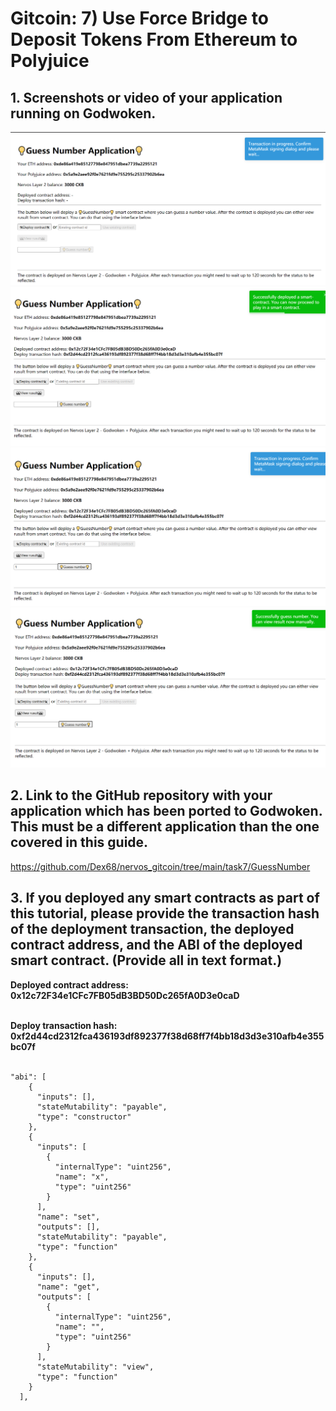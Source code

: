 # Gitcoin: 7) Use Force Bridge to Deposit Tokens From Ethereum to Polyjuice

## 1. Screenshots or video of your application running on Godwoken.


![](1.png)
![](2.png)
![](3.png)
![](4.png)

## 2. Link to the GitHub repository with your application which has been ported to Godwoken. This must be a different application than the one covered in this guide.

https://github.com/Dex68/nervos_gitcoin/tree/main/task7/GuessNumber
   

## 3. If you deployed any smart contracts as part of this tutorial, please provide the transaction hash of the deployment transaction, the deployed contract address, and the ABI of the deployed smart contract. (Provide all in text format.)

<b>Deployed contract address: 0x12c72F34e1CFc7FB05dB3BD50Dc265fA0D3e0caD
</b> <br><br>

  <b>Deploy transaction hash: 0xf2d44cd2312fca436193df892377f38d68ff7f4bb18d3d3e310afb4e355bc07f
</b> <br><br>

```
"abi": [
    {
      "inputs": [],
      "stateMutability": "payable",
      "type": "constructor"
    },
    {
      "inputs": [
        {
          "internalType": "uint256",
          "name": "x",
          "type": "uint256"
        }
      ],
      "name": "set",
      "outputs": [],
      "stateMutability": "payable",
      "type": "function"
    },
    {
      "inputs": [],
      "name": "get",
      "outputs": [
        {
          "internalType": "uint256",
          "name": "",
          "type": "uint256"
        }
      ],
      "stateMutability": "view",
      "type": "function"
    }
  ],


```
